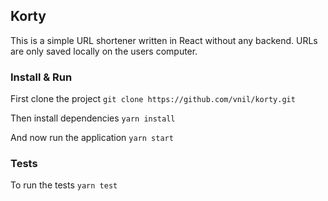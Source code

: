## Korty

This is a simple URL shortener written in React without any backend.
URLs are only saved locally on the users computer.

### Install & Run

First clone the project
`git clone https://github.com/vnil/korty.git`

Then install dependencies
`yarn install`

And now run the application
`yarn start`


### Tests

To run the tests
`yarn test`
